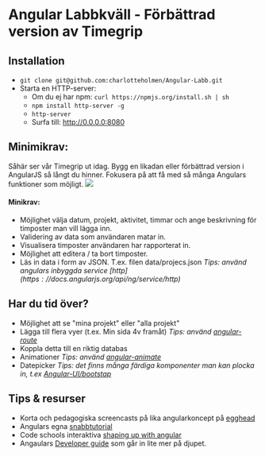 # Angular Labbkväll - Förbättrad version av Timegrip

## Installation
- `git clone git@github.com:charlotteholmen/Angular-Labb.git`
- Starta en HTTP-server:
    - Om du ej har npm: `curl https://npmjs.org/install.sh | sh`
    - `npm install http-server -g`
    - `http-server`
    - Surfa till: http://0.0.0.0:8080

## Minimikrav:
Såhär ser vår Timegrip ut idag. Bygg en likadan eller förbättrad version i AngularJS så långt du hinner. Fokusera på att få med så många Angulars funktioner som möjligt. 
![](http://f.cl.ly/items/0n2A3h2Z1b3F3i372Y0p/Image%202014-09-19%20at%206.06.48%20pm.png)

#### Minikrav:

- Möjlighet välja datum, projekt, aktivitet, timmar och ange beskrivning för timposter man vill lägga inn.
- Validering av data som användaren matar in.
- Visualisera timposter användaren har rapporterat in.
- Möjlighet att editera / ta bort timposter.
- Läs in data i form av JSON. T.ex. filen data/projecs.json *Tips: använd angulars inbyggda service [$http](https://docs.angularjs.org/api/ng/service/$http)*

## Har du tid över?
- Möjlighet att se "mina projekt" eller "alla projekt"
- Lägga till flera vyer (t.ex. Min sida 4v framåt) *Tips: använd [angular-route](https://docs.angularjs.org/api/ngRoute/service/$route)*
- Koppla detta till en riktig databas
- Animationer *Tips: använd [angular-animate](https://docs.angularjs.org/guide/animations)*
- Datepicker *Tips: det finns många färdiga komponenter man kan plocka in, t.ex [Angular-UI/bootstap](http://angular-ui.github.io/bootstrap/)*

## Tips & resurser
- Korta och pedagogiska screencasts på lika angularkoncept på [egghead](https://egghead.io/articles/new-to-angularjs-start-learning-here#directives)
- Angulars egna [snabbtutorial](https://docs.angularjs.org/tutorial/step_00)
- Code schools interaktiva [shaping up with angular](https://www.codeschool.com/courses/shaping-up-with-angular-js)
- Angaulars [Developer guide](https://docs.angularjs.org/guide) som går in lite mer på djupet.